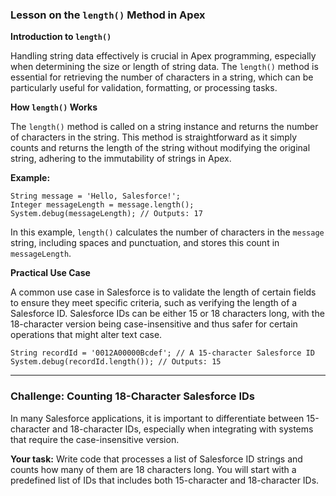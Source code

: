 ### Lesson on the `length()` Method in Apex

**Introduction to `length()`**

Handling string data effectively is crucial in Apex programming, especially when determining the size or length of string data. The `length()` method is essential for retrieving the number of characters in a string, which can be particularly useful for validation, formatting, or processing tasks.

**How `length()` Works**

The `length()` method is called on a string instance and returns the number of characters in the string. This method is straightforward as it simply counts and returns the length of the string without modifying the original string, adhering to the immutability of strings in Apex.

**Example:**

```apex
String message = 'Hello, Salesforce!';
Integer messageLength = message.length();
System.debug(messageLength); // Outputs: 17
```

In this example, `length()` calculates the number of characters in the `message` string, including spaces and punctuation, and stores this count in `messageLength`.

**Practical Use Case**

A common use case in Salesforce is to validate the length of certain fields to ensure they meet specific criteria, such as verifying the length of a Salesforce ID. Salesforce IDs can be either 15 or 18 characters long, with the 18-character version being case-insensitive and thus safer for certain operations that might alter text case.

```apex
String recordId = '0012A00000Bcdef'; // A 15-character Salesforce ID
System.debug(recordId.length()); // Outputs: 15
```

---
### Challenge: Counting 18-Character Salesforce IDs

In many Salesforce applications, it is important to differentiate between 15-character and 18-character IDs, especially when integrating with systems that require the case-insensitive version.

**Your task:**
Write code that processes a list of Salesforce ID strings and counts how many of them are 18 characters long. You will start with a predefined list of IDs that includes both 15-character and 18-character IDs.
